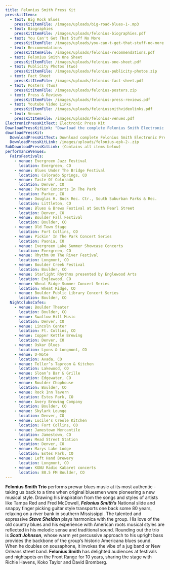 ```yaml
---
title: Felonius Smith Press Kit
presskitItems:
  - text: Big Rock Blues
    pressKitItemFile: /images/uploads/big-road-blues-1-.mp3
  - text: Biographies
    pressKitItemFile: /images/uploads/felonius-biographies.pdf
  - text: You Can't Get That Stuff No More
    pressKitItemFile: /images/uploads/you-can-t-get-that-stuff-no-more.mp3
  - text: Reccomendations
    pressKitItemFile: /images/uploads/felonius-recommendations.pdf
  - text: Felonius Smith One Sheet
    pressKitItemFile: /images/uploads/felonius-one-sheet.pdf
  - text: Publicity Photos (two)
    pressKitItemFile: /images/uploads/felonius-publicity-photos.zip
  - text: Fact Sheet
    pressKitItemFile: /images/uploads/felonius-fact-sheet.pdf
  - text: Posters (two)
    pressKitItemFile: /images/uploads/felonius-posters.zip
  - text: Press & Reviews
    pressKitItemFile: /images/uploads/felonius-press-reviews.pdf
  - text: Youtube Video Links
    pressKitItemFile: /images/uploads/feloniussmithvideolinks.pdf
  - text: Venues
    pressKitItemFile: /images/uploads/felonius-venues.pdf
ElectronicPressKitText: Electronic Press Kit
DownloadPressKitLink: "Download the complete Felonius Smith Electronic Press Kit "
downloadPressKit:
  DownloadPressKitText: Download complete Felonius Smith Electronic Press Kit (zipped folder, 26 MB)
  DownloadPressKitLink: /images/uploads/felonius-epk-2-.zip
SubDownloadPressKitLink: (Contains all items below)
performanceVenues:
  FairsFestivals:
    - venue: Evergreen Jazz Festival
      location: Evergreen, CO
    - venue: Blues Under The Bridge Festival
      location: Colorado Springs, CO
    - venue: Taste Of Colorado
      location: Denver, CO
    - venue: Parker Concerts In The Park
      location: Parker, CO
    - venue: Douglas H. Buck Rec. Ctr., South Suburban Parks & Rec.
      location: Littleton, CO
    - venue: Blues & Brews Festival at South Pearl Street
      location: Denver, CO
    - venue: Boulder Fall Festival
      location: Boulder, CO
    - venue: Old Town Stage
      location: Fort Collins, CO
    - venue: Pickin' In The Park Concert Series
      location: Paonia, CO
    - venue: Evergreen Lake Summer Showcase Concerts
      location: Evergreen, CO
    - venue: Rhythm On The River Festival
      location: Longmont, CO
    - venue: Boulder Creek Festival
      location: Boulder, CO
    - venue: Starlight Rhythms presented by Englewood Arts
      location: Englewood, CO
    - venue: Wheat Ridge Summer Concert Series
      location: Wheat Ridge, CO
    - venue: Boulder Public Library Concert Series
      location: Boulder, CO
  NightclubsCafes:
    - venue: Boulder Theater
      location: Boulder, CO
    - venue: Swallow Hill Music
      location: Denver, CO
    - venue: Lincoln Center
      location: Ft. Collins, CO
    - venue: Copper Kettle Brewing
      location: Denver, CO
    - venue: Oskar Blues
      location: Lyons & Longmont, CO
    - venue: D-Note
      location: Avada, CO
    - venue: Teller’s Taproom & Kitchen
      location: Lakewood, CO
    - venue: Sloan’s Bar & Grille
      location: Edgewater, CO
    - venue: Boulder Chophouse
      location: Boulder, CO
    - venue: Rock Inn Tavern
      location: Estes Park, CO
    - venue: Avery Brewing Company
      location: Boulder, CO
    - venue: Skylark Lounge
      location: Denver, CO
    - venue: Lucile's Creole Kitchen
      location: Fort Collins, CO
    - venue: Jamestown Mercantile
      location: Jamestown, CO
    - venue: Mead Street Station
      location: Denver, CO
    - venue: Marys Lake Lodge
      location: Estes Park, CO
    - venue: Left Hand Brewery
      location: Longmont, CO
    - venue: KGNU Radio Kabaret concerts
      location: 88.5 FM Boulder, CO
---
```

**Felonius Smith Trio** performs prewar blues music at its most authentic - taking us back to a time when original bluesmen were pioneering a new musical style.
Drawing his inspiration from the songs and styles of artists like Tampa Red and Fred McDowell, ***Felonius Smith’s*** National slide and snappy finger picking guitar style transports one back some 80 years, relaxing on a river bank in southern Mississippi.
The talented and expressive ***Steve Sheldon*** plays harmonica with the group. His love of the old country blues and his experience with American roots musical styles are reflected in his melodic sense and traditional sound.
Rounding out the trio is ***Scott Johnson***, whose warm yet percussive approach to his upright bass provides the backbone of the group’s historic Americana blues sound. When he doubles on sousaphone, it invokes the vibe of a jug band or New Orleans street band.
**Felonius Smith** has delighted audiences at festivals and nightspots on the Front Range for 10 years, sharing the stage with Richie Havens, Koko Taylor and David Bromberg.